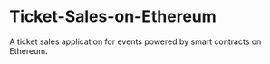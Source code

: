 # Ticket-Sales-on-Ethereum
A ticket sales application for events powered by smart contracts on Ethereum.
